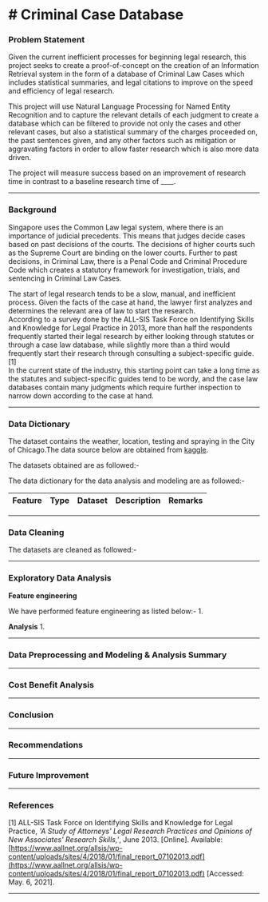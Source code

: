 # # Criminal Case Database

### Problem Statement

Given the current inefficient processes for beginning legal research, this project seeks to create a proof-of-concept on the creation of an Information Retrieval system in the form of a database of Criminal Law Cases which includes statistical summaries, and legal citations to improve on the speed and efficiency of legal research.  

This project will use Natural Language Processing for Named Entity Recognition and to capture the relevant details of each judgment to create a database which can be filtered to provide not only the cases and other relevant cases, but also a statistical summary of the charges proceeded on, the past sentences given, and any other factors such as mitigation or aggravating factors in order to allow faster research which is also more data driven.  

The project will measure success based on an improvement of research time in contrast to a baseline research time of ____.

---
### Background

Singapore uses the Common Law legal system, where there is an importance of judicial precedents. This means that judges decide cases based on past decisions of the courts. The decisions of higher courts such as the Supreme Court are binding on the lower courts.
Further to past decisions, in Criminal Law, there is a Penal Code and Criminal Procedure Code which creates a statutory framework for investigation, trials, and sentencing in Criminal Law Cases.  

The start of legal research tends to be a slow, manual, and inefficient process. Given the facts of the case at hand, the lawyer first analyzes and determines the relevant area of law to start the research.  
According to a survey done by the ALL-SIS Task Force on Identifying Skills and Knowledge for Legal Practice in 2013, more than half the respondents frequently started their legal research by either looking through statutes or through a case law database, while slightly more than a third would frequently start their research through consulting a subject-specific guide.[1]  
In the current state of the industry, this starting point can take a long time as the statutes and subject-specific guides tend to be wordy, and the case law databases contain many judgments which require further inspection to narrow down according to the case at hand.  



---
### Data Dictionary

The dataset contains the weather, location, testing and spraying in the City of Chicago.The data source below are obtained from [kaggle](https://www.kaggle.com/c/predict-west-nile-virus/data).

The datasets obtained are as followed:-



The data dictionary for the data analysis and modeling are as followed:-

|Feature|Type|Dataset|Description|Remarks|
|:---|:---|:---|:---|:---|


---
### Data Cleaning

The datasets are cleaned as followed:-



---
### Exploratory Data Analysis

**Feature engineering**

We have performed feature engineering as listed below:-
1.

**Analysis**
1.

----
### Data Preprocessing and Modeling & Analysis Summary


---

### Cost Benefit Analysis

---

### Conclusion


---

### Recommendations

---
### Future Improvement


---
### References

[1] ALL-SIS Task Force on Identifying Skills and Knowledge for Legal Practice, *'A Study of Attorneys' Legal Research Practices and Opinions of New Associates' Research Skills,'*, June 2013. [Online]. Available: [https://www.aallnet.org/allsis/wp-content/uploads/sites/4/2018/01/final_report_07102013.pdf](https://www.aallnet.org/allsis/wp-content/uploads/sites/4/2018/01/final_report_07102013.pdf) [Accessed: May. 6, 2021].


---
